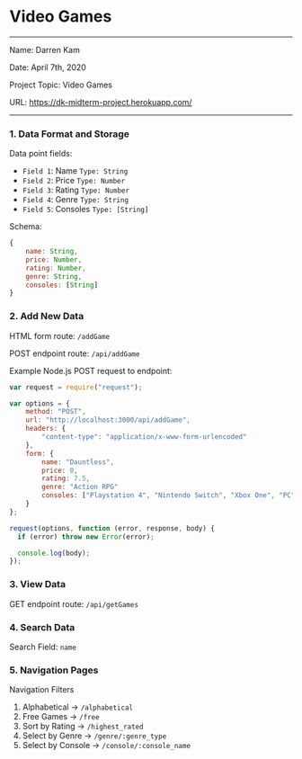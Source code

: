 
# Video Games

---

Name: Darren Kam

Date: April 7th, 2020

Project Topic: Video Games

URL: https://dk-midterm-project.herokuapp.com/

---


### 1. Data Format and Storage

Data point fields:
- `Field 1`: Name        `Type: String`
- `Field 2`: Price       `Type: Number`
- `Field 3`: Rating      `Type: Number`
- `Field 4`: Genre       `Type: String`
- `Field 5`: Consoles    `Type: [String]`


Schema: 
```javascript
{
    name: String,
    price: Number,
    rating: Number, 
    genre: String,
    consoles: [String]
}
```

### 2. Add New Data

HTML form route: `/addGame`

POST endpoint route: `/api/addGame`

Example Node.js POST request to endpoint: 
```javascript
var request = require("request");

var options = { 
    method: "POST",
    url: "http://localhost:3000/api/addGame",
    headers: { 
        "content-type": "application/x-www-form-urlencoded"
    },
    form: { 
        name: "Dauntless", 
        price: 0,
        rating: 7.5,
        genre: "Action RPG"
        consoles: ["Playstation 4", "Nintendo Switch", "Xbox One", "PC"]
    }
};

request(options, function (error, response, body) {
  if (error) throw new Error(error);

  console.log(body);
});
```

### 3. View Data

GET endpoint route: `/api/getGames`

### 4. Search Data

Search Field: `name`

### 5. Navigation Pages

Navigation Filters
1. Alphabetical -> `/alphabetical`
2. Free Games -> `/free`
3. Sort by Rating -> `/highest_rated`
4. Select by Genre -> `/genre/:genre_type`
5. Select by Console -> `/console/:console_name`
